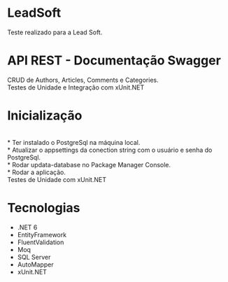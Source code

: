 # LeadSoft

Teste realizado para a Lead Soft.

# API REST - Documentação Swagger
CRUD de Authors, Articles, Comments e Categories.
<br>
Testes de Unidade e Integração com xUnit.NET 
<br>
# Inicialização
<br>
* Ter instalado o PostgreSql na máquina local.
<br>
* Atualizar o appsettings da conection string com o usuário e senha do PostgreSql.
<br>
* Rodar updata-database no Package Manager Console.
<br>
* Rodar a aplicação.
<br>
Testes de Unidade com xUnit.NET

# Tecnologias
* .NET 6
* EntityFramework
* FluentValidation
* Moq
* SQL Server
* AutoMapper
* xUnit.NET
